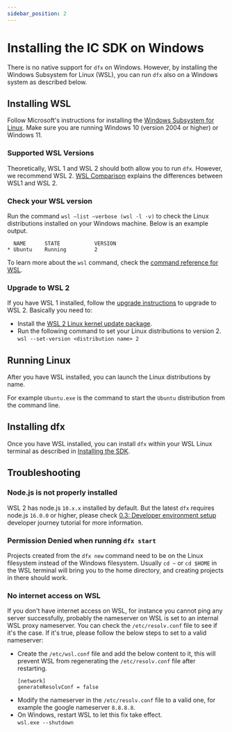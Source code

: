 ```yaml
---
sidebar_position: 2
---
```

# Installing the IC SDK on Windows

There is no native support for `dfx` on Windows. However, by installing the Windows Subsystem for Linux (WSL), you can run `dfx` also on a Windows system as described below.

## Installing WSL

Follow Microsoft's instructions for installing the [Windows Subsystem for Linux](https://docs.microsoft.com/en-us/windows/wsl/install). Make sure you are running Windows 10 (version 2004 or higher) or Windows 11.

### Supported WSL Versions

Theoretically, WSL 1 and WSL 2 should both allow you to run `dfx`. However, we recommend WSL 2. [WSL Comparison](https://docs.microsoft.com/en-us/windows/wsl/compare-versions) explains the differences between WSL1 and WSL 2.

### Check your WSL version

Run the command `wsl –list –verbose (wsl -l -v)` to check the Linux distributions installed on your Windows machine. Below is an example output.

```
  NAME      STATE           VERSION
* Ubuntu    Running         2
```

To learn more about the `wsl` command, check the [command reference for WSL](https://docs.microsoft.com/en-us/windows/wsl/basic-commands).

### Upgrade to WSL 2

If you have WSL 1 installed, follow the [upgrade instructions](https://docs.microsoft.com/en-us/windows/wsl/install#upgrade-version-from-wsl-1-to-wsl-2) to upgrade to WSL 2. Basically you need to:

- Install the [WSL 2 Linux kernel update package](https://docs.microsoft.com/en-us/windows/wsl/install-manual#step-4---download-the-linux-kernel-update-package).
- Run the following command to set your Linux distributions to version 2.  
  `wsl --set-version <distribution name> 2`

## Running Linux

After you have WSL installed, you can launch the Linux distributions by name.

For example `Ubuntu.exe` is the command to start the `Ubuntu` distribution from the command line.

## Installing dfx

Once you have WSL installed, you can install `dfx` within your WSL Linux terminal as described in [Installing the SDK](/developer-docs/setup/install/index.mdx).

## Troubleshooting

### Node.js is not properly installed

WSL 2 has node.js `10.x.x` installed by default. But the latest `dfx` requires node.js `16.0.0` or higher, please check [0.3: Developer environment setup](/docs/tutorials/developer-journey/level-0/0.3-dev-env.md) developer journey tutorial for more information.

### Permission Denied when running `dfx start`

Projects created from the `dfx new` command need to be on the Linux filesystem instead of the Windows filesystem. Usually `cd ~` or `cd $HOME` in the WSL terminal will bring you to the home directory, and creating projects in there should work.

### No internet access on WSL

If you don't have internet access on WSL, for instance you cannot ping any server successfully, probably the nameserver on WSL is set to an internal WSL proxy nameserver. You can check the `/etc/resolv.conf` file to see if it's the case. If it's true, please follow the below steps to set to a valid nameserver:

- Create the `/etc/wsl.conf` file and add the below content to it, this will prevent WSL from regenerating the `/etc/resolv.conf` file after restarting.
  ```
  [network]
  generateResolvConf = false
  ```
- Modify the nameserver in the `/etc/resolv.conf` file to a valid one, for example the google nameserver `8.8.8.8`.
- On Windows, restart WSL to let this fix take effect.  
   `wsl.exe --shutdown`

